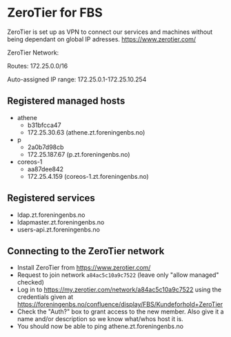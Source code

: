 # ZeroTier for FBS

ZeroTier is set up as VPN to connect our services and machines without
being dependant on global IP adresses. https://www.zerotier.com/

ZeroTier Network: 

Routes: 172.25.0.0/16

Auto-assigned IP range: 172.25.0.1-172.25.10.254

## Registered managed hosts

* athene
  * b31bfcca47
  * 172.25.30.63 (athene.zt.foreningenbs.no)
* p
  * 2a0b7d98cb
  * 172.25.187.67 (p.zt.foreningenbs.no)
* coreos-1
  * aa87dee842
  * 172.25.4.159 (coreos-1.zt.foreningenbs.no)

## Registered services

* ldap.zt.foreningenbs.no
* ldapmaster.zt.foreningenbs.no
* users-api.zt.foreningenbs.no

## Connecting to the ZeroTier network

* Install ZeroTier from https://www.zerotier.com/
* Request to join network `a84ac5c10a9c7522` (leave only "allow managed" checked)
* Log in to https://my.zerotier.com/network/a84ac5c10a9c7522 using the
  credentials given at https://foreningenbs.no/confluence/display/FBS/Kundeforhold+ZeroTier
* Check the "Auth?" box to grant access to the new member. Also give it a name
  and/or description so we know what/whos host it is.
* You should now be able to ping athene.zt.foreningenbs.no
